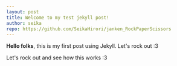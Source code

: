 ```yaml
---
layout: post
title: Welcome to my test jekyll post!
author: seika
repo: https://github.com/SeikaHirori/janken_RockPaperScissors
---
```

**Hello folks**, this is my first post using Jekyll. Let's rock out :3

Let's rock out and see how this works :3
